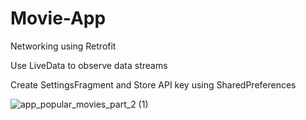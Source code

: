 # Movie-App
Networking using Retrofit

Use LiveData to observe data streams

Create SettingsFragment and Store API key using SharedPreferences

![app_popular_movies_part_2 (1)](https://user-images.githubusercontent.com/65704942/94848394-91c62780-0441-11eb-8f80-bb902f8251a5.jpg)
